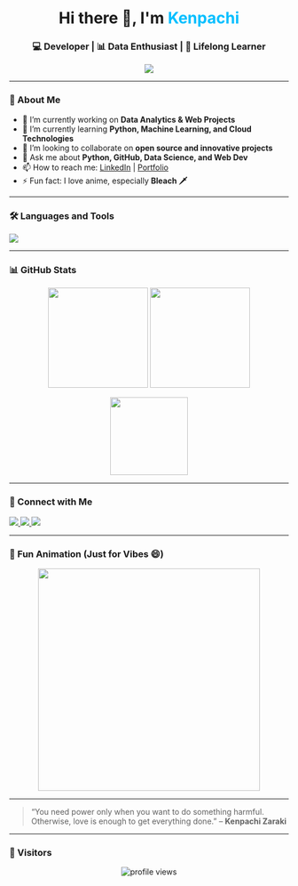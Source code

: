 <!-- GitHub Profile README for Kenpachi -->

<h1 align="center">
  Hi there 👋, I'm <span style="color:#00bfff">Kenpachi</span>
</h1>

<h3 align="center">💻 Developer | 📊 Data Enthusiast | 🚀 Lifelong Learner</h3>

<p align="center">
  <img src="https://readme-typing-svg.herokuapp.com/?lines=Welcome+to+my+GitHub+profile!;I+love+coding,+data+and+open+source!;Let’s+build+something+great+together!&center=true&width=500&height=45">
</p>

---

### 🚀 About Me

- 🔭 I’m currently working on **Data Analytics & Web Projects**
- 🌱 I’m currently learning **Python, Machine Learning, and Cloud Technologies**
- 👯 I’m looking to collaborate on **open source and innovative projects**
- 💬 Ask me about **Python, GitHub, Data Science, and Web Dev**
- 📫 How to reach me: [LinkedIn](https://linkedin.com) | [Portfolio](https://yourportfolio.com)
- ⚡ Fun fact: I love anime, especially **Bleach 🗡️**

---

### 🛠️ Languages and Tools

<p align="left">
  <img src="https://skillicons.dev/icons?i=python,html,css,js,react,git,github,vscode,mysql,figma" />
</p>

---

### 📊 GitHub Stats

<p align="center">
  <img src="https://github-readme-stats.vercel.app/api?username=kenpachi11zx&show_icons=true&theme=tokyonight&count_private=true" height="180"/>
  <img src="https://github-readme-streak-stats.herokuapp.com/?user=kenpachi11zx&theme=tokyonight" height="180"/>
</p>

<p align="center">
  <img src="https://github-readme-stats.vercel.app/api/top-langs/?username=kenpachi11zx&layout=compact&theme=tokyonight" height="140"/>
</p>

---

### 📍 Connect with Me

<p align="left">
  <a href="https://linkedin.com/in/yourprofile" target="_blank">
    <img src="https://img.shields.io/badge/LinkedIn-blue?style=for-the-badge&logo=linkedin&logoColor=white"/>
  </a>
  <a href="mailto:your@email.com" target="_blank">
    <img src="https://img.shields.io/badge/Email-red?style=for-the-badge&logo=gmail&logoColor=white"/>
  </a>
  <a href="https://yourportfolio.com" target="_blank">
    <img src="https://img.shields.io/badge/Portfolio-000?style=for-the-badge&logo=firefox&logoColor=white"/>
  </a>
</p>

---

### 🧠 Fun Animation (Just for Vibes 😄)

<p align="center">
  <img src="https://media.giphy.com/media/qgQUggAC3Pfv687qPC/giphy.gif" width="400" />
</p>

---

> “You need power only when you want to do something harmful. Otherwise, love is enough to get everything done.” – **Kenpachi Zaraki**

---

### 📍 Visitors

<p align="center">
  <img src="https://komarev.com/ghpvc/?username=kenpachi11zx&style=flat-square&color=blue" alt="profile views" />
</p>
